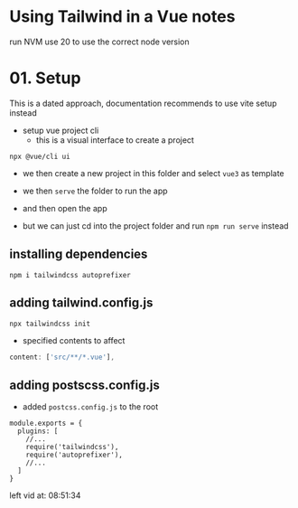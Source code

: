 # Using Tailwind in a Vue notes
run NVM use 20 to use the correct node version

# 01. Setup
This is a dated approach, documentation recommends to use vite setup instead
- setup vue project cli
  - this is a visual interface to create a project
``` shell 05_tailwind-in-vue
npx @vue/cli ui
```
- we then create a new project in this folder and select `vue3` as template
- we then `serve` the folder to run the app 
- and then open the app

- but we can just cd into the project folder and run `npm run serve` instead

## installing dependencies
``` shell
npm i tailwindcss autoprefixer
```

## adding tailwind.config.js
``` shell
npx tailwindcss init
```
- specified contents to affect
``` js tailwind.config.js
content: ['src/**/*.vue'],
```

## adding postscss.config.js
- added `postcss.config.js` to the root
``` JS postcss.config.js
module.exports = {
  plugins: [
    //...
    require('tailwindcss'), 
    require('autoprefixer'), 
    //...
  ]
}
```




left vid at: 08:51:34